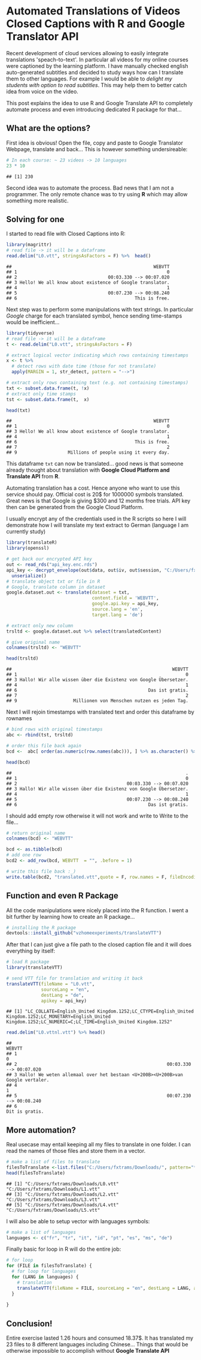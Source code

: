 Automated Translations of Videos Closed Captions with R and Google Translator API
=================================================================================

Recent development of cloud services allowing to easily integrate translations 'speach-to-text'. In particular all videos for my online courses were captioned by the learning platform. I have manually checked english auto-generated subtitles and decided to study ways how can I translate them to other languages. For example I would be able to *delight my students with option to read subtitles*. This may help them to better catch idea from voice on the video.

This post explains the idea to use R and Google Translate API to completely automate process and even introducing dedicated R package for that...

What are the options?
---------------------

First idea is obvious! Open the file, copy and paste to Google Translator Webpage, translate and back... This is however something undersireable:

``` r
# In each course: ~ 23 videos -> 10 languages 
23 * 10
```

    ## [1] 230

Second idea was to automate the process. Bad news that I am not a programmer. The only remote chance was to try using **R** which may allow something more realistic.

Solving for one
---------------

I started to read file with Closed Captions into R:

``` r
library(magrittr)
# read file -> it will be a dataframe
read.delim("L0.vtt", stringsAsFactors = F) %>%  head()
```

    ##                                                     WEBVTT
    ## 1                                                        0
    ## 2                                  00:03.330 --> 00:07.020
    ## 3 Hello! We all know about existence of Google translator.
    ## 4                                                        1
    ## 5                                  00:07.230 --> 00:08.240
    ## 6                                            This is free.

Next step was to perform some manipulations with text strings. In particular *Google* charge for each translated symbol, hence sending time-stamps would be inefficient...

``` r
library(tidyverse)
# read file -> it will be a dataframe
t <- read.delim("L0.vtt", stringsAsFactors = F)

# extract logical vector indicating which rows containing timestamps
x <- t %>% 
  # detect rows with date time (those for not translate)
  apply(MARGIN = 1, str_detect, pattern = "-->")

# extract only rows containing text (e.g. not containing timestamps) 
txt <- subset.data.frame(t, !x) 
# extract only time stamps
tst <- subset.data.frame(t,  x)

head(txt)
```

    ##                                                     WEBVTT
    ## 1                                                        0
    ## 3 Hello! We all know about existence of Google translator.
    ## 4                                                        1
    ## 6                                            This is free.
    ## 7                                                        2
    ## 9                   Millions of people using it every day.

This dataframe `txt` can now be translated... good news is that someone already thought about translation with **Google Cloud Platform and Translate API** from **R**.

Automating translation has a cost. Hence anyone who want to use this service should pay. Official cost is 20$ for 1000000 symbols translated. Great news is that Google is giving $300 and 12 months free trials. API key then can be generated from the Google Cloud Platform.

I usually encrypt any of the credentials used in the R scripts so here I will demonstrate how I will translate my text extract to German (language I am currently study)

``` r
library(translateR)
library(openssl)

# get back our encrypted API key
out <- read_rds("api_key.enc.rds")
api_key <- decrypt_envelope(out$data, out$iv, out$session, "C:/Users/fxtrams/.ssh/id_api", password = "") %>% 
  unserialize()
# translate object txt or file in R
# Google, translate column in dataset
google.dataset.out <- translate(dataset = txt,
                                content.field = 'WEBVTT',
                                google.api.key = api_key,
                                source.lang = 'en',
                                target.lang = 'de')

# extract only new column
trsltd <- google.dataset.out %>% select(translatedContent)

# give original name
colnames(trsltd) <- "WEBVTT"

head(trsltd)
```

    ##                                                            WEBVTT
    ## 1                                                               0
    ## 3 Hallo! Wir alle wissen über die Existenz von Google Übersetzer.
    ## 4                                                               1
    ## 6                                                 Das ist gratis.
    ## 7                                                               2
    ## 9                     Millionen von Menschen nutzen es jeden Tag.

Next I will rejoin timestamps with translated text and order this dataframe by rownames

``` r
# bind rows with original timestamps
abc <- rbind(tst, trsltd)

# order this file back again
bcd <-  abc[ order(as.numeric(row.names(abc))), ] %>% as.character() %>% as.data.frame()

head(bcd)
```

    ##                                                                 .
    ## 1                                                               0
    ## 2                                         00:03.330 --> 00:07.020
    ## 3 Hallo! Wir alle wissen über die Existenz von Google Übersetzer.
    ## 4                                                               1
    ## 5                                         00:07.230 --> 00:08.240
    ## 6                                                 Das ist gratis.

I should add empty row otherwise it will not work and write to Write to the file...

``` r
# return original name
colnames(bcd) <- "WEBVTT"

bcd <- as.tibble(bcd)
# add one row
bcd2 <- add_row(bcd, WEBVTT  = "", .before = 1)

# write this file back :_)
write.table(bcd2, "translated.vtt",quote = F, row.names = F, fileEncoding = "UTF-8")
```

Function and even R Package
---------------------------

All the code manipulations were nicely placed into the R function. I went a bit further by learning how to create an R package...

``` r
# installing the R package
devtools::install_github("vzhomeexperiments/translateVTT")
```

After that I can just give a file path to the closed caption file and it will does everything by itself:

``` r
# load R package
library(translateVTT)

# send VTT file for translation and writing it back
translateVTT(fileName = "L0.vtt", 
             sourceLang = "en",
             destLang = "de",
             apikey = api_key)
```

    ## [1] "LC_COLLATE=English_United Kingdom.1252;LC_CTYPE=English_United Kingdom.1252;LC_MONETARY=English_United Kingdom.1252;LC_NUMERIC=C;LC_TIME=English_United Kingdom.1252"

``` r
read.delim("L0.vttnl.vtt") %>% head()
```

    ##                                                                           WEBVTT
    ## 1                                                                              0
    ## 2                                                        00:03.330 --> 00:07.020
    ## 3 Hallo! We weten allemaal over het bestaan <U+200B><U+200B>van Google vertaler.
    ## 4                                                                              1
    ## 5                                                        00:07.230 --> 00:08.240
    ## 6                                                                 Dit is gratis.

More automation?
----------------

Real usecase may entail keeping all my files to translate in one folder. I can read the names of those files and store them in a vector.

``` r
# make a list of files to translate
filesToTranslate <-list.files("C:/Users/fxtrams/Downloads/", pattern="*.vtt", full.names=TRUE)
head(filesToTranslate)
```

    ## [1] "C:/Users/fxtrams/Downloads/L0.vtt" "C:/Users/fxtrams/Downloads/L1.vtt"
    ## [3] "C:/Users/fxtrams/Downloads/L2.vtt" "C:/Users/fxtrams/Downloads/L3.vtt"
    ## [5] "C:/Users/fxtrams/Downloads/L4.vtt" "C:/Users/fxtrams/Downloads/L5.vtt"

I will also be able to setup vector with languages symbols:

``` r
# make a list of languages
languages <- c("fr", "tr", "it", "id", "pt", "es", "ms", "de")
```

Finally basic for loop in R will do the entire job:

``` r
# for loop
for (FILE in filesToTranslate) {
  # for loop for languages
  for (LANG in languages) {
    # translation
    translateVTT(fileName = FILE, sourceLang = "en", destLang = LANG, apikey = api_key)
  }
  
}
```

Conclusion!
-----------

Entire exercise lasted 1.26 hours and consumed 18.37$. It has translated my 23 files to 8 different languages including Chinese... Things that would be otherwise impossible to accomplish without **Google Translate API**
